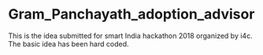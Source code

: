 # Gram_Panchayath_adoption_advisor

This is the idea submitted for smart India hackathon 2018 organized by i4c. The basic idea has been hard coded. 
